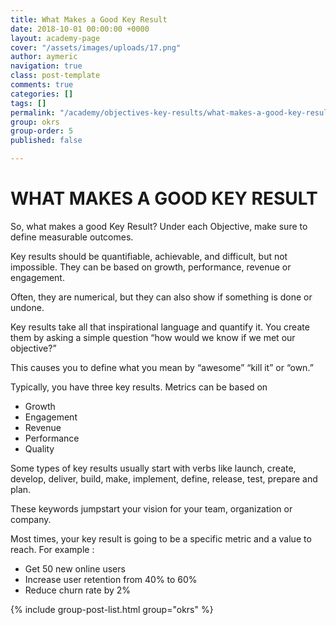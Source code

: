 ```yaml
---
title: What Makes a Good Key Result
date: 2018-10-01 00:00:00 +0000
layout: academy-page
cover: "/assets/images/uploads/17.png"
author: aymeric
navigation: true
class: post-template
comments: true
categories: []
tags: []
permalink: "/academy/objectives-key-results/what-makes-a-good-key-result"
group: okrs
group-order: 5
published: false

---
```

# WHAT MAKES A GOOD KEY RESULT

So, what makes a good Key Result? Under each Objective, make sure to define measurable outcomes.

Key results should be quantifiable, achievable, and difficult, but not impossible. They can be based on growth, performance, revenue or engagement. 

Often, they are numerical, but they can also show if something is done or undone.

Key results take all that inspirational language and quantify it. You create them by asking a simple question “how would we know if we met our objective?”

This causes you to define what you mean by “awesome” “kill it” or “own.” 

Typically, you have three key results. Metrics can be based on

* Growth
* Engagement
* Revenue
* Performance
* Quality

Some types of key results usually start with verbs like launch, create, develop, deliver, build, make, implement, define, release, test, prepare and plan. 

These keywords jumpstart your vision for your team, organization or company.

Most times, your key result is going to be a specific metric and a value to reach. For example :

* Get 50 new online users
* Increase user retention from 40% to 60%
* Reduce churn rate by 2%

<div class='post-feed'>

{% include group-post-list.html group="okrs" %}

</div>